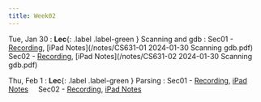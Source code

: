 ```yaml
---
title: Week02
---
```


Tue, Jan 30
: **Lec**{: .label .label-green } Scanning and gdb
: Sec01 - [Recording](https://usfca.zoom.us/rec/share/k-jqIT_HDh9mVZZSjGM0dTBGYoNPmeUcyeqqkaVl4cH8jK0ldlBqyyMBwa-kmrsk.V1b-jQNZ0F-T3VSu?startTime=1706630143000),
          [iPad Notes](/notes/CS631-01 2024-01-30 Scanning gdb.pdf)
&nbsp; &nbsp;
Sec02 - [Recording](https://usfca.zoom.us/rec/share/jOEIV41wH7hg5fEpX1ujXZ_MM6HLh6My2jNRa5Lm2qFj2YDb7u45GeFzH0uhDx8j.RlyMjAnEm5U4kOqR?startTime=1706654519000),
        [iPad Notes](/notes/CS631-02 2024-01-30 Scanning gdb.pdf)

Thu, Feb 1
: **Lec**{: .label .label-green } Parsing
: Sec01 - [Recording](),
          [iPad Notes](/notes/)
&nbsp; &nbsp;
Sec02 - [Recording](),
        [iPad Notes](/notes/)

